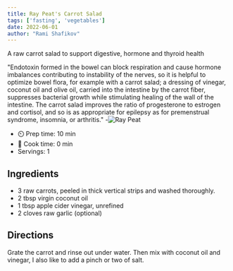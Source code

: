 ```yaml
---
title: Ray Peat's Carrot Salad
tags: ['fasting', 'vegetables']
date: 2022-06-01
author: "Rami Shafikov"
---
```


A raw carrot salad to support digestive, hormone and thyroid health

"Endotoxin formed in the bowel can block respiration and cause hormone imbalances contributing to instability of the nerves, so it is helpful to optimize bowel flora, for example with a carrot salad; a dressing of vinegar, coconut oil and olive oil, carried into the intestine by the carrot fiber, suppresses bacterial growth while stimulating healing of the wall of the intestine. The carrot salad improves the ratio of progesterone to estrogen and cortisol, and so is as appropriate for epilepsy as for premenstrual syndrome, insomnia, or arthritis."
-![Ray Peat](https://raypeat.com)

- ⏲️ Prep time: 10 min
- 🍳 Cook time: 0 min
- Servings: 1

## Ingredients

- 3 raw carrots, peeled in thick vertical strips and washed thoroughly.
- 2 tbsp virgin coconut oil
- 1 tbsp apple cider vinegar, unrefined
- 2 cloves raw garlic (optional)

## Directions

Grate the carrot and rinse out under water. Then mix with coconut oil and vinegar, I also like to add a pinch or two of salt.
